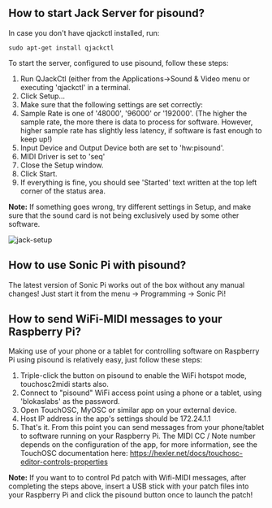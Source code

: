 ## How to start Jack Server for pisound?

In case you don't have qjackctl installed, run:
```
sudo apt-get install qjackctl
```
To start the server, configured to use pisound, follow these steps:

1. Run QJackCtl (either from the Applications->Sound & Video menu or executing 'qjackctl' in a terminal.
1. Click Setup...
1. Make sure that the following settings are set correctly:
  1. Sample Rate is one of '48000', '96000' or '192000'. (The higher the sample rate, the more there is data to process for software. However, higher sample rate has slightly less latency, if software is fast enough to keep up!)
  1. Input Device and Output Device both are set to 'hw:pisound'.
  1. MIDI Driver is set to 'seq'
1. Close the Setup window.
1. Click Start.
1. If everything is fine, you should see 'Started' text written at the top left corner of the status area.

**Note:** If something goes wrong, try different settings in Setup, and make sure that the sound card is not being exclusively used by some other software.

![jack-setup](https://raw.githubusercontent.com/wiki/BlokasLabs/pisound-docs/images/jack_setup.png)


## How to use Sonic Pi with pisound?

The latest version of Sonic Pi works out of the box without any manual changes! Just start it from the menu -> Programming -> Sonic Pi!

## How to send WiFi-MIDI messages to your Raspberry Pi?

Making use of your phone or a tablet for controlling software on Raspberry Pi using pisound is relatively easy, just follow these steps:

1. Triple-click the button on pisound to enable the WiFi hotspot mode, touchosc2midi starts also.
1. Connect to "pisound" WiFi access point using a phone or a tablet, using 'blokaslabs' as the password.
1. Open TouchOSC, MyOSC or similar app on your external device.
1. Host IP address in the app's settings should be 172.24.1.1
1. That's it. From this point you can send messages from your phone/tablet to software running on your Raspberry Pi. The MIDI CC / Note number depends on the configuration of the app, for more information, see the TouchOSC documentation here: https://hexler.net/docs/touchosc-editor-controls-properties

**Note:** If you want to to control Pd patch with Wifi-MIDI messages, after completing the steps above, insert a USB stick with your patch files into your Raspberry Pi and click the pisound button once to launch the patch!